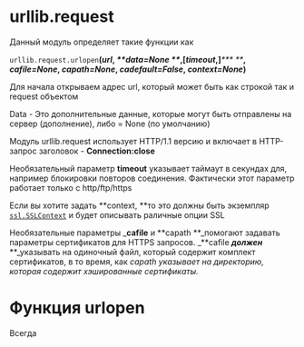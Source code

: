 # urllib.request

Данный модуль определяет такие функции как

`urllib.request.urlopen`**\(**_**url**_**, **_**data=None **_**,\[**_**timeout**_**,\]**_**\* **_**, **_**cafile=None**_**,  **_**capath=None**_**, **_**cadefault=False**_**, **_**context=None**_**\)**

Для начала открываем адрес url, который может быть как строкой так и request объектом

Data - Это дополнительные данные, которые могут быть отправлены на сервер \(дополнение\), либо = None \(по умолчанию\)

Модуль urllib.request использует HTTP/1.1 версию и включает в HTTP-запрос заголовок - **Connection:close**

Необязательный параметр  **timeout** указывает таймаут в секундах для, например блокировки повторов соединения. Фактически этот параметр работает только с http/ftp/https

Если вы хотите задать **context, **то это должны быть экземпляр [`ssl.SSLContext`](https://docs.python.org/3/library/ssl.html#ssl.SSLContext) и будет описывать раличные опции SSL

Необязательные параметры _**cafile** и **capath **_помогают задавать параметры сертификатов для HTTPS запросов. _**cafile **_должен_**  **_указывать на одиночный файл, который содержит комплект сертификатов, в то время, как  _capath указывает на директорию, которая содержит хэшированные сертификаты._ 



# **Функция urlopen**

Всегда 



